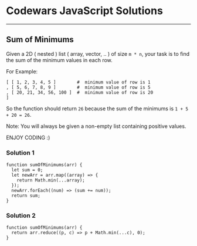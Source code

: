 # Codewars JavaScript Solutions

---

## Sum of Minimums

Given a 2D ( nested ) list ( array, vector, .. ) of size `m * n`,
your task is to find the sum of the minimum values in each row.

For Example:

```
[ [ 1, 2, 3, 4, 5 ]        #  minimum value of row is 1
, [ 5, 6, 7, 8, 9 ]        #  minimum value of row is 5
, [ 20, 21, 34, 56, 100 ]  #  minimum value of row is 20
]
```

So the function should return `26` because the sum of the minimums is `1 + 5 + 20 = 26`.

Note: You will always be given a non-empty list containing positive values.

ENJOY CODING :)

### Solution 1

```
function sumOfMinimums(arr) {
  let sum = 0;
  let newArr = arr.map((array) => {
    return Math.min(...array);
  });
  newArr.forEach((num) => (sum += num));
  return sum;
}
```

### Solution 2

```
function sumOfMinimums(arr) {
  return arr.reduce((p, c) => p + Math.min(...c), 0);
}
```
